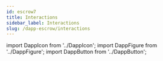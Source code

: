 ```yaml
---
id: escrow7
title: Interactions
sidebar_label: Interactions
slug: /dapp-escrow/interactions
---
```


import DappIcon from '../DappIcon';
import DappFigure from '../DappFigure';
import DappButton from '../DappButton';
